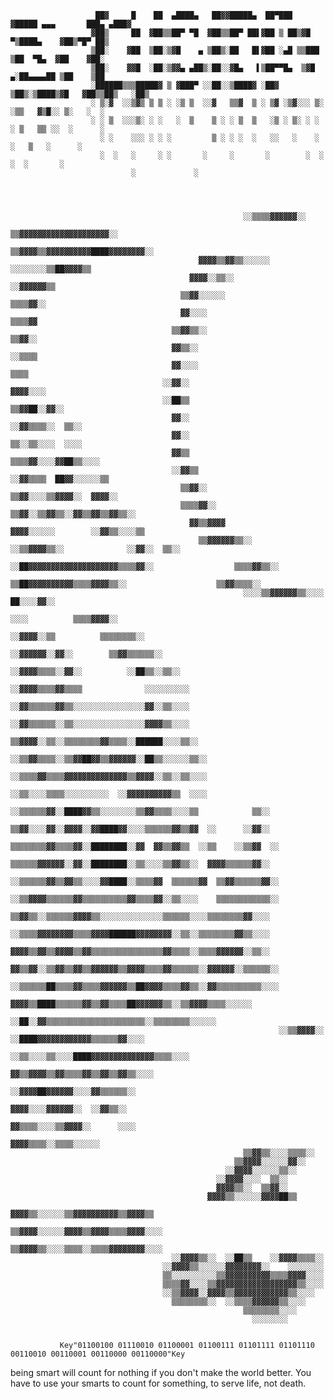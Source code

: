                        ██▓     █    ██  ▄████▄   ██▓▓█████▄  ██▀███  ▓█████ ▄▄▄       ███▄ ▄███▓ 
                      ▓██▒     ██  ▓██▒▒██▀ ▀█  ▓██▒▒██▀ ██▌▓██ ▒ ██▒▓█   ▀▒████▄    ▓██▒▀█▀ ██▒
                      ▒██░    ▓██  ▒██░▒▓█    ▄ ▒██▒░██   █▌▓██ ░▄█ ▒▒███  ▒██  ▀█▄  ▓██    ▓██░
                      ▒██░    ▓▓█  ░██░▒▓▓▄ ▄██▒░██░░▓█▄   ▌▒██▀▀█▄  ▒▓█  ▄░██▄▄▄▄██ ▒██    ▒██ 
                      ░██████▒▒▒█████▓ ▒ ▓███▀ ░░██░░▒████▓ ░██▓ ▒██▒░▒████▒▓█   ▓██▒▒██▒   ░██▒
                      ░ ▒░▓  ░░▒▓▒ ▒ ▒ ░ ░▒ ▒  ░░▓   ▒▒▓  ▒ ░ ▒▓ ░▒▓░░░ ▒░ ░▒▒   ▓▒█░░ ▒░   ░  ░
                      ░ ░ ▒  ░░░▒░ ░ ░   ░  ▒    ▒ ░ ░ ▒  ▒   ░▒ ░ ▒░ ░ ░  ░ ▒   ▒▒ ░░  ░      ░
                        ░ ░    ░░░ ░ ░ ░         ▒ ░ ░ ░  ░   ░░   ░    ░    ░   ▒   ░      ░   
                        ░  ░   ░     ░ ░       ░     ░       ░        ░  ░     ░  ░       ░   
                               ░             ░   

             
                                                                                                                                                      
                                                                                                                                                      
                                                        ░░▒▒▒▒▓▓▓▓▓▓░░                                                                                
                                                    ▒▒▓▓▓▓▓▓▓▓▓▓▓▓▓▓▓▓▓▓▓▓░░                                                                          
                                                ▒▒▓▓▓▓▒▒▓▓▓▓▓▓▓▓▓▓████▓▓▓▓▓▓▓▓░░                                                                      
                                              ▓▓▓▓▒▒▓▓▒▒░░░░░░  ░░░░░░░░▒▒██▓▓▓▓▒▒                                                                    
                                            ▓▓▓▓░░▒▒░░                    ░░▓▓▓▓▓▓▒▒                                                                  
                                          ▒▒▓▓░░░░░░                          ▒▒▒▒▓▓░░                                                                
                                          ▓▓░░░░                                ▒▒▒▒▓▓                                                                
                                        ▒▒▓▓▒▒░░                                  ▒▒▓▓░░                                                              
                                        ▓▓▒▒░░                                    ░░▒▒▒▒                                                              
                                        ▓▓░░░░                                      ▒▒▒▒                                                              
                                      ░░▓▓░░                                        ▓▓▓▓░░░░                                                          
                                      ░░██▒▒                                      ▒▒▓▓██░░▓▓░░                                                        
                                        ▓▓░░                                    ░░▓▓▒▒▒▒░░  ▒▒░░                                                      
                                        ▓▓░░                                    ▒▒░░▒▒░░░░  ░░░░                                                      
                                        ▓▓▒▒                                    ▒▒▒▒▓▓░░░░▓▓██▒▒░░░░                                                  
                                        ░░▓▓▒▒                                  ░░▓▓▒▒▒▒  ██▓▓░░░░░░▒▒                                                
                                          ▒▒▓▓░░                                ▒▒▓▓░░░░▒▒▓▓▓▓░░  ▓▓▓▓░░                                              
                                          ▒▒▒▒▓▓░░                            ▒▒▓▓░░▒▒▓▓▒▒░░▓▓▒▒▓▓▒▒▓▓▒▒░░                                            
                                            ▓▓▒▒▓▓▓▓                        ▓▓▓▓░░░░░░        ░░▓▓▒▒░░░░▒▒                                            
                                              ▒▒▓▓▓▓▓▓▒▒░░            ░░▒▒▓▓▓▓▒▒░░              ░░▓▓░░  ▒▒░░                                          
                                                ░░██▓▓▓▓▓▓▓▓▓▓▓▓▓▓▓▓▓▓▓▓▒▒▒▒▓▓░░                  ▒▒▒▒▓▓▒▒░░                                          
                                                    ▒▒██▓▓▓▓▓▓▓▓▓▓▒▒▒▒▓▓▓▓▒▒░░                    ▒▒▓▓▒▒▒▒░░                                          
                                                        ░░░░▒▒▓▓▓▓▓▓▒▒░░░░                        ██░░░░▓▓░░                                          
                                                                                    ░░░░          ▒▒▒▒▓▓▓▓░░                                          
                                                                              ░░▓▓▓▓░░▒▒          ▒▒▒▒▒▒▒▒░░                                          
                                                                          ░░▓▓▓▓▓▓░░▓▓░░        ▒▒▓▓▒▒▒▒▒▒░░                                          
                                                                      ░░▓▓▓▓▒▒▒▒░░▓▓░░          ░░██▒▒░░▒▒░░                                          
                                                                    ░░▓▓▓▓▒▒▒▒▓▓▒▒▒▒              ░░░░░░░░░░                                          
                                                                    ░░▓▓▒▒▒▒▒▒▓▓▒▒░░░░░░░░░░░░░░░░▓▓░░▒▒░░░░                                          
                                                                    ░░▓▓▒▒▒▒▒▒░░▒▒░░░░░░░░░░░░░░░░▓▓▓▓▒▒░░░░                                          
                                                                    ▒▒▓▓▓▓░░▒▒░░▒▒▒▒▒▒▒▒▓▓▒▒▒▒░░██████░░░░▒▒░░                                        
                                                                  ░░▒▒▓▓▒▒▒▒░░▒▒▓▓██▓▓▒▒▓▓▓▓▓▓░░██▒▒░░░░░░▒▒░░                                        
                                                                  ░░▒▒▒▒▓▓▒▒▒▒▓▓▓▓▓▓▓▓▓▓▓▓▓▓▒▒▓▓▓▓░░▒▒░░▒▒░░░░                                        
                                                                  ░░▒▒░░░░▒▒▒▒░░░░░░░░░░  ░░▓▓▓▓▓▓▓▓▓▓▒▒  ░░░░                                        
                                                                  ░░▒▒▒▒▒▒▓▓░░████▓▓▒▒░░░░░░░░▒▒▓▓▒▒▒▒░░░░▒▒            ▒▒░░                          
                                                                  ▒▒▓▓░░░░▓▓░░▓▓▓▓░░▓▓████▓▓░░░░▒▒▒▒▒▒▓▓▒▒▓▓  ░░      ░░▓▓░░                          
                                                                  ▒▒▒▒▒▒▒▒▓▓▒▒▒▒▓▓░░████████░░▓▓  ▓▓▒▒▓▓▒▒  ░░▒▒    ░░▒▒▓▓  ░░                        
                                                                  ▒▒▒▒▒▒▓▓▓▓▓▓░░▓▓░░████████░░▒▒░░░░▒▒▓▓▒▒░░  ▓▓▓▓▒▒▒▒▒▒▓▓░░                          
                                                                ░░▒▒▒▒▒▒▓▓▒▒▓▓▒▒░░░░▓▓████░░▒▒▒▒▓▓  ▒▒▒▒▒▒▓▓  ▒▒▓▓▒▒▒▒▒▒▓▓░░                          
                                                                ░░▒▒▓▓▓▓▒▒▒▒▒▒▓▓▒▒▒▒▒▒▒▒▒▒▓▓▒▒▒▒▓▓░░▒▒░░░░    ▒▒▒▒▒▒▒▒▒▒▒▒░░                          
                                                                  ▒▒▓▓▒▒░░▒▒▒▒▒▒▓▓▓▓▒▒░░░░░░░░░░░░░░▒▒▒▒▒▒░░░░▒▒▒▒▒▒▒▒▓▓░░░░                          
                                                                  ░░▒▒▒▒▓▓▓▓▓▓▓▓▒▒▒▒▓▓▓▓██████▓▓▓▓▓▓▓▓░░▒▒░░▒▒▒▒▒▒▒▒▓▓▒▒░░░░                          
                                                                ▓▓▓▓▒▒▓▓▒▒▓▓▓▓▒▒▓▓▒▒▒▒▒▒▒▒▒▒▒▒▒▒▒▒▓▓▒▒▒▒░░▒▒▒▒▓▓▓▓▓▓░░▒▒░░                            
                                                              ▓▓▒▒▓▓░░▒▒▓▓▒▒▓▓▒▒▓▓▓▓▓▓▒▒▓▓▓▓▒▒▒▒▓▓▒▒▒▒▒▒░░▓▓▓▓▓▓░░▒▒▒▒▒▒░░                            
                                                            ░░▒▒▒▒▒▒██▒▒▒▒▓▓▒▒▒▒▓▓▓▓▓▓▒▒██▓▓▓▓▒▒▒▒▓▓▒▒░░▓▓▒▒▒▒▒▒▒▒▒▒░░░░                              
                                                              ▓▓▓▓▒▒████▒▒▒▒▒▒▓▓▒▒▓▓▒▒▒▒██▓▓▓▓▓▓▒▒░░▒▒▓▓▓▓▒▒▒▒░░░░░░                                  
                                                                ░░██░░▓▓▒▒▒▒▒▒▒▒▒▒▒▒▒▒▒▒▒▒▒▒▒▒░░▒▒▒▒▒▒▒▒░░░░░░                                        
                                                                ░░▒▒▓▓▓▓░░  ░░████▓▓▓▓▓▓▓▓▓▓▓▓▒▒▒▒▒▒▓▓░░░░                                            
                                                              ░░▒▒░░░░▒▒░░░░████▓▓▓▓▓▓▓▓▓▓▓▓▓▓▒▒▒▒░░░░                                                
                                                                ▓▓▒▒▓▓▓▓▒▒▓▓▒▒▒▒▓▓▒▒▓▓▒▒▓▓▒▒░░░░                                                      
                                                              ░░▓▓▓▓██▓▓▓▓▓▓░░░░▓▓▒▒▒▒▒▒░░                                                            
                                                              ▓▓▓▓░░░░▓▓▓▓▓▓░░  ░░▓▓▒▒░░                                                              
                                                            ▓▓▒▒▒▒░░░░▒▒▓▓▓▓░░      ░░░░                                                              
                                                          ▓▓▓▓▒▒▒▒░░▒▒▒▒░░░░░░                                                                        
                                                        ▒▒▓▓▒▒░░░░▒▒▒▒░░                                                                              
                                                      ▒▒▓▓▓▓░░░░░░▓▓░░                                                                                
                                                    ░░▓▓▓▓░░░░░░▒▒░░                                                                                  
                                                  ░░▓▓▓▓░░░░  ▒▒░░                                                                                    
                                                  ▓▓▓▓▒▒░░  ▒▒▓▓░░                                                                                    
                                                ▓▓▓▓▒▒░░░░░░▓▓▓▓██▒▒                                                                                  
                                              ▓▓▓▓▒▒░░░░░░▒▒▓▓▓▓▓▓▓▓▓▓▒▒▓▓▓▓▒▒                                                                        
                                            ▒▒▓▓▓▓░░░░░░▓▓▓▓▒▒▓▓▓▓▒▒▒▒▓▓▓▓░░░░                                                                        
                                          ▒▒▓▓▓▓▒▒░░░░▒▒▒▒░░▒▒▒▒▓▓▓▓▓▓▓▓░░░░                                                                          
                                        ░░▓▓▓▓▒▒░░  ░░██▒▒    ░░▓▓▓▓▒▒▒▒░░                                                                            
                                      ░░▓▓▓▓▒▒░░░░░░▓▓▓▓▓▓▓▓░░    ░░░░░░░░                                                                            
                                      ▒▒░░░░░░░░░░▒▒▓▓▓▓▓▓▓▓▓▓▒▒▒▒▓▓▓▓░░░░                                                                            
                                      ▒▒▒▒▓▓░░░░▒▒▓▓▓▓▓▓▓▓▓▓▓▓▓▓▓▓▓▓▒▒░░░░                                                                            
                                      ░░▒▒▓▓▓▓░░▓▓▓▓▒▒▓▓▓▓▓▓▓▓▓▓▓▓▒▒░░░░                                                                              
                                        ▒▒▒▒▒▒▒▒░░  ░░▒▒▒▒▓▓▓▓▓▓▒▒░░░░                                                                                
                                                        ▒▒▒▒▒▒▒▒░░░░                                                                                  
                                                          ░░░░░░░░                                                                                    
                                                                                                                                                      
                                                                                                                                                      
               Key"01100100 01110010 01100001 01100111 01101111 01101110 00110010 00110001 00110000 00110000"Key                                               
being smart will count for nothing if you don't make the world better. You have to use your smarts to count for something, to serve life, not death.

